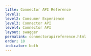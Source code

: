 ```yaml
---
title: Connector API Reference
level1: 
level2: Consumer Experience
level3: Connector API
level4: Connector API
layout: swagger
permalink: connectorapireference.html
order: 10
indicator: both
---
```

